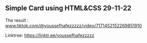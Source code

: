 ## Simple Card using HTML&CSS 29-11-22
The result : www.tiktok.com/@youssefhafezzzzz/video/7171452152269851910

Linktree: https://linktr.ee/youssefhafezzzzz
